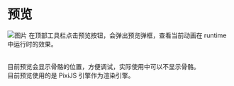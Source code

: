 # 预览
![图片](/ui/preview.png)
在顶部工具栏点击预览按钮，会弹出预览弹框，查看当前动画在 runtime 中运行时的效果。

<br>目前预览会显示骨骼的位置，方便调试，实际使用中可以不显示骨骼。
<br>目前预览使用的是 PixiJS 引擎作为渲染引擎。